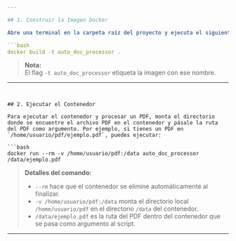 ```yaml
---

## 1. Construir la Imagen Docker

Abre una terminal en la carpeta raíz del proyecto y ejecuta el siguiente comando para construir la imagen:

```bash
docker build -t auto_doc_processor .
```

> **Nota:**  
> El flag `-t auto_doc_processor` etiqueta la imagen con ese nombre.

---
```


## 2. Ejecutar el Contenedor

Para ejecutar el contenedor y procesar un PDF, monta el directorio donde se encuentre el archivo PDF en el contenedor y pásale la ruta del PDF como argumento. Por ejemplo, si tienes un PDF en `/home/usuario/pdf/ejemplo.pdf`, puedes ejecutar:

```bash
docker run --rm -v /home/usuario/pdf:/data auto_doc_processor /data/ejemplo.pdf
```

> **Detalles del comando:**  
> - `--rm` hace que el contenedor se elimine automáticamente al finalizar.  
> - `-v /home/usuario/pdf:/data` monta el directorio local `/home/usuario/pdf` en el directorio `/data` del contenedor.  
> - `/data/ejemplo.pdf` es la ruta del PDF dentro del contenedor que se pasa como argumento al script.

---
